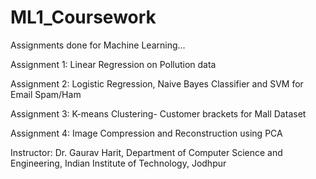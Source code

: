 # ML1_Coursework

Assignments done for Machine Learning...

Assignment 1: Linear Regression on Pollution data

Assignment 2: Logistic Regression, Naive Bayes Classifier and SVM for Email Spam/Ham

Assignment 3: K-means Clustering- Customer brackets for Mall Dataset

Assignment 4: Image Compression and Reconstruction using PCA

Instructor: Dr. Gaurav Harit, Department of Computer Science and Engineering, Indian Institute of Technology, Jodhpur
